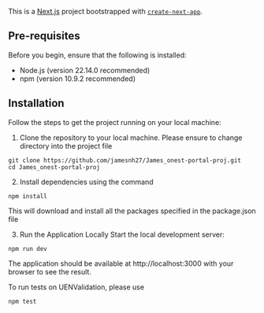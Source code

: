 This is a [Next.js](https://nextjs.org) project bootstrapped with [`create-next-app`](https://nextjs.org/docs/app/api-reference/cli/create-next-app).

## Pre-requisites
Before you begin, ensure that the following is installed:
- Node.js (version 22.14.0 recommended)
- npm (version 10.9.2 recommended)

## Installation
Follow the steps to get the project running on your local machine:
1) Clone the repository to your local machine. Please ensure to change directory into the project file

```
git clone https://github.com/jamesnh27/James_onest-portal-proj.git
cd James_onest-portal-proj
```

2) Install dependencies using the command

```
npm install
```
This will download and install all the packages specified in the package.json file

3) Run the Application Locally
Start the local development server:

```
npm run dev
```
The application should be available at http://localhost:3000 with your browser to see the result.

To run tests on UENValidation, please use

```
npm test
```







